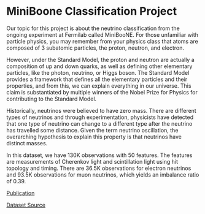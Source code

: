 # MiniBoone Classification Project 

Our topic for this project is about the neutrino classification from the ongoing experiment at Fermilab called MiniBooNE. For those unfamiliar with particle physics, you may remember from your physics class that atoms are composed of 3 subatomic particles, the proton, neutron, and electron. 

However, under the Standard Model, the proton and neutron are actually a composition of up and down quarks, as well as defining other elementary particles, like the photon, neutrino, or Higgs boson. The Standard Model provides a framework that defines all the elementary particles and their properties, and from this, we can explain everything in our universe. This claim is substantiated by multiple winners of the Nobel Prize for Physics for contributing to the Standard Model. 

Historically, neutrinos were believed to have zero mass. There are different types of neutrinos and through experimentation, physicists have detected that one type of neutrino can change to a different type after the neutrino has travelled some distance. Given the term neutrino oscillation, the overarching hypothesis to explain this property is that neutrinos have distinct masses.

In this dataset, we have 130K observations with 50 features. The features are measurements of Cherenkov light and scintillation light using hit topology and timing. There are 36.5K observations for electron neutrinos and 93.5K observations for muon neutrinos, which yields an imbalance ratio of 0.39.	

[Publication](https://arxiv.org/abs/1702.02688)

[Dataset Source](https://archive.ics.uci.edu/ml/datasets/MiniBooNE+particle+identification)

